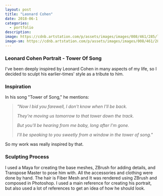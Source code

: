 ```yaml
---
layout: post
title: "Leonard Cohen"
date: 2018-06-1
categories:
  - portfolio
description:
image: https://cdnb.artstation.com/p/assets/images/images/008/461/285/large/hossein-moayed-asset.jpg?1512944388
image-sm: https://cdnb.artstation.com/p/assets/images/images/008/461/285/large/hossein-moayed-asset.jpg?1512944388
---
```

### Leonard Cohen Portrait - Tower Of Song
I've been deeply inspired by Leonard Cohen in many aspects of my life, so I decided to sculpt his earlier-times' style as a tribute to him.

### Inspiration

In his song "Tower of Song," he mentions:

<blockquote> <i> "Now I bid you farewell, I don't know when I'll be back. <br>

They're moving us tomorrow to that tower down the track. <br>

But you'll be hearing from me baby, long after I'm gone. <br>

I'll be speaking to you sweetly from a window in the tower of song."<br>

</i></blockquote>

So my work was really inspired by that. 

### Sculpting Process

I used a Maya for creating the base meshes, ZBrush for adding details, and Transpose Master to pose him with.
All the accessories and clothing were done by hand.
The hair is Fiber Mesh and It was rendered using ZBrush and composed in Photoshop.
I used a main reference for creating his portrait, but also used a lot of references to get an idea of how he should look.
